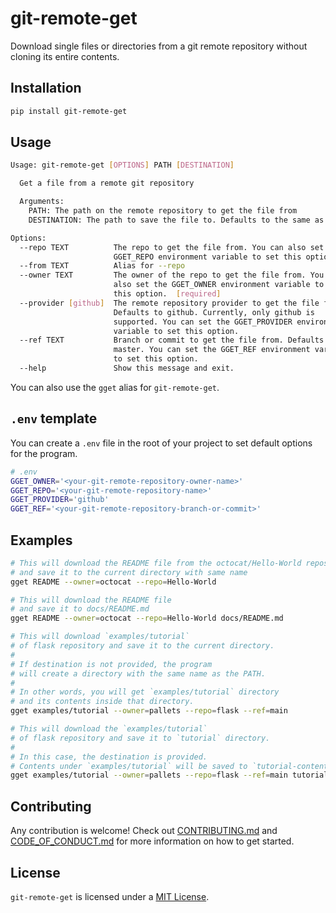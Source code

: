 # git-remote-get

Download single files or directories from a git remote repository without cloning its entire contents.

## Installation

```bash
pip install git-remote-get
```

## Usage

```bash
Usage: git-remote-get [OPTIONS] PATH [DESTINATION]

  Get a file from a remote git repository

  Arguments:     
    PATH: The path on the remote repository to get the file from
    DESTINATION: The path to save the file to. Defaults to the same as the path.

Options:
  --repo TEXT          The repo to get the file from. You can also set the
                       GGET_REPO environment variable to set this option.
  --from TEXT          Alias for --repo
  --owner TEXT         The owner of the repo to get the file from. You can
                       also set the GGET_OWNER environment variable to set
                       this option.  [required]
  --provider [github]  The remote repository provider to get the file from.
                       Defaults to github. Currently, only github is
                       supported. You can set the GGET_PROVIDER environment
                       variable to set this option.
  --ref TEXT           Branch or commit to get the file from. Defaults to
                       master. You can set the GGET_REF environment variable
                       to set this option.
  --help               Show this message and exit.
```

You can also use the `gget` alias for `git-remote-get`.

## `.env` template

You can create a `.env` file in the root of your project 
to set default options for the program.

```bash
# .env
GGET_OWNER='<your-git-remote-repository-owner-name>'
GGET_REPO='<your-git-remote-repository-name>'
GGET_PROVIDER='github'
GGET_REF='<your-git-remote-repository-branch-or-commit>'
```

## Examples

```bash
# This will download the README file from the octocat/Hello-World repository
# and save it to the current directory with same name
gget README --owner=octocat --repo=Hello-World

# This will download the README file
# and save it to docs/README.md
gget README --owner=octocat --repo=Hello-World docs/README.md

# This will download `examples/tutorial`
# of flask repository and save it to the current directory.
#
# If destination is not provided, the program
# will create a directory with the same name as the PATH.
#
# In other words, you will get `examples/tutorial` directory
# and its contents inside that directory.
gget examples/tutorial --owner=pallets --repo=flask --ref=main

# This will download the `examples/tutorial`
# of flask repository and save it to `tutorial` directory.
#
# In this case, the destination is provided.
# Contents under `examples/tutorial` will be saved to `tutorial-contents` directory.
gget examples/tutorial --owner=pallets --repo=flask --ref=main tutorial-contents
```

## Contributing

Any contribution is welcome! Check out [CONTRIBUTING.md](https://github.com/01Joseph-Hwang10/git-remote-get/blob/master/.github/CONTRIBUTING.md) and [CODE_OF_CONDUCT.md](https://github.com/01Joseph-Hwang10/git-remote-get/blob/master/.github/CODE_OF_CONDUCT.md) for more information on how to get started.

## License

`git-remote-get` is licensed under a [MIT License](https://github.com/01Joseph-Hwang10/git-remote-get/blob/master/LICENSE).
